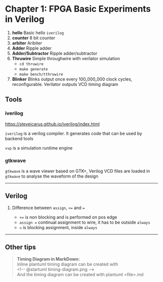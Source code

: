 # Chapter 1: FPGA Basic Experiments in Verilog

1. **hello** Basic hello `iverilog`
2. **counter** 8 bit counter
3. **arbiter** Aribiter
4. **Adder** Ripple adder
5. **Adder/Subtractor** Ripple adder/subtractor
6. **Thruwire** Simple throughwire with verilator simulation
   - `cd thruwire`
   - `make generate`
   - `make bench/tthruwire`
7. **Blinker** Blinks output once every 100_000_000 clock cycles, reconfigurable. Verilator outputs VCD timing diagram

## Tools

### iverilog

https://steveicarus.github.io/iverilog/index.html

`iverilog` is a verilog compiler. It generates code that can be used by backend tools

`vvp` is a simulation runtime engine 

### gtkwave

`gtkwave` is a wave viewer based on GTK+, Verilog VCD files are loaded in `gtkwave` to analyse the waveform of the design

-----------------------------------------------------------------------------

## Verilog

1. Difference between `assign`, `<=` and `=`

   - `<=` is non blocking and is performed on pos edge
   - `assign =` continual assignment to wire, it has to be outside `always`
   - `=` is blocking assignment, inside `always`

-----------------------------------------------------------------------------

## Other tips

> **Timing Diagram in MarkDown:**  
  Inline plantuml timing diagram can be created with  
  \<\!-- @startuml timing-diagram.png --\>  
  And the timing diagram can be created with plantuml \<file\>.md




